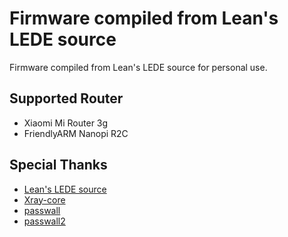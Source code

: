 # Firmware compiled from Lean's LEDE source
Firmware compiled from Lean's LEDE source for personal use.

## Supported Router
* Xiaomi Mi Router 3g
* FriendlyARM Nanopi R2C

## Special Thanks
* [Lean's LEDE source](https://github.com/coolsnowwolf/lede)
* [Xray-core](https://github.com/XTLS/Xray-core)
* [passwall](https://github.com/xiaorouji/openwrt-passwall)
* [passwall2](https://github.com/xiaorouji/openwrt-passwall2)


